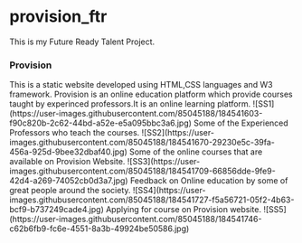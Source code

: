 # provision_ftr
This is my Future Ready Talent Project.
<h3>Provision</h3>
This is a static website developed using HTML,CSS languages and W3 framework. Provision is an online education platform which provide courses taught by experinced professors.It is an online learning platform.
![SS1](https://user-images.githubusercontent.com/85045188/184541603-f90c820b-2c62-44bd-a52e-e5a095bbc3a6.jpg)
Some of the Experienced Professors who teach the courses.
![SS2](https://user-images.githubusercontent.com/85045188/184541670-29230e5c-39fa-456a-925d-9bee32dbaf40.jpg)
Some of the online courses that are available on Provision Website.
![SS3](https://user-images.githubusercontent.com/85045188/184541709-66856dde-9fe9-42d4-a269-74052cb0d3a7.jpg)
Feedback on Online education by some of great people around the society.
![SS4](https://user-images.githubusercontent.com/85045188/184541727-f5a56721-05f2-4b63-bcf9-b737249cade4.jpg)
Applying for course on Provision website.
![SS5](https://user-images.githubusercontent.com/85045188/184541746-c62b6fb9-fc6e-4551-8a3b-49924be50586.jpg)
